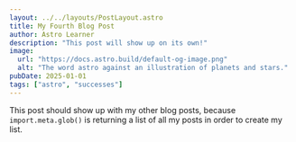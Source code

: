 ```yaml
---
layout: ../../layouts/PostLayout.astro
title: My Fourth Blog Post
author: Astro Learner
description: "This post will show up on its own!"
image:
  url: "https://docs.astro.build/default-og-image.png"
  alt: "The word astro against an illustration of planets and stars."
pubDate: 2025-01-01
tags: ["astro", "successes"]
---
```


This post should show up with my other blog posts, because `import.meta.glob()` is returning a list of all my posts in order to create my list.
